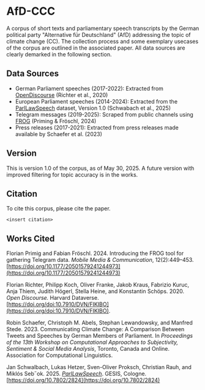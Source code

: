 # AfD-CCC
A corpus of short texts and parliamentary speech transcripts by the German political party "Alternative für Deutschland" (AfD) addressing the topic of climate change (CC). The collection process and some exemplary usecases of the corpus are outlined in the associated paper. All data sources are clearly demarked in the following section.

## Data Sources
- German Parliament speeches (2017-2022): Extracted from [OpenDiscourse](https://dataverse.harvard.edu/citation?persistentId=doi:10.7910/DVN/FIKIBO) (Richter et al., 2020)
- European Parliament speeches (2014-2024): Extracted from the [ParlLawSpeech](https://parllawspeech.org/) dataset, Version 1.0 (Schwabach et al., 2025)
- Telegram messages (2019-2025): Scraped from public channels using [FROG](https://journals.sagepub.com/doi/10.1177/20501579241244973) (Priming & Fröschl, 2024)
- Press releases (2017-2021): Extracted from press releases made available by Schaefer et al. (2023)

## Version
This is version 1.0 of the corpus, as of May 30, 2025. A future version with improved filtering for topic accuracy is in the works.

## Citation
To cite this corpus, please cite the paper.

`<insert citation>`

## Works Cited
Florian Primig and Fabian Fröschl. 2024. Introducing the FROG tool for gathering Telegram data. *Mobile Media & Communication*, 12(2):449–453. [https://doi.org/10.1177/20501579241244973](https://doi.org/10.1177/20501579241244973)

Florian Richter, Philipp Koch, Oliver Franke, Jakob Kraus, Fabrizio Kuruc, Anja Thiem, Judith Högerl, Stella Heine, and Konstantin Schöps. 2020. *Open Discourse.* Harvard Dataverse. [https://doi.org/doi:10.7910/DVN/FIKIBO](https://doi.org/doi:10.7910/DVN/FIKIBO).

Robin Schaefer, Christoph M. Abels, Stephan Lewandowsky, and Manfred Stede. 2023. Communicating Climate Change: A Comparison Between Tweets and Speeches by German Members of Parliament. In *Proceedings of the 13th Workshop on Computational Approaches to Subjectivity, Sentiment & Social Media Analysis*, Toronto, Canada and Online. Association for Computational Linguistics.

Jan Schwalbach, Lukas Hetzer, Sven-Oliver Proksch, Christian Rauh, and Miklós Seb˝ok. 2025. [*ParlLawSpeech*](https://parllawspeech.org/data). GESIS, Cologne. [https://doi.org/10.7802/2824](https://doi.org/10.7802/2824)
